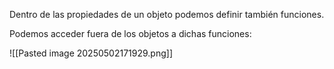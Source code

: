 Dentro de las propiedades de un objeto podemos definir también funciones.

Podemos acceder fuera de los objetos a dichas funciones:

![[Pasted image 20250502171929.png]]